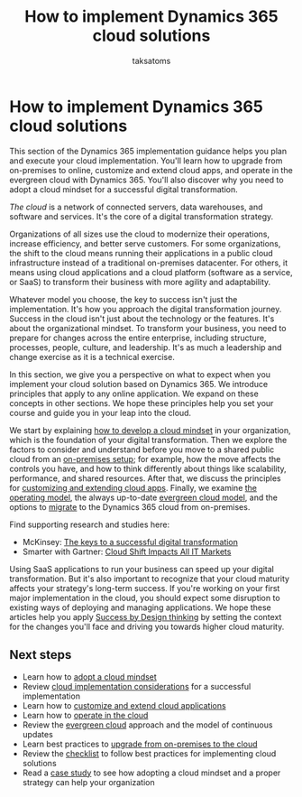﻿---
title: How to implement Dynamics 365 cloud solutions
description: Learn how to adopt a cloud mindset, upgrade from on-premises to online, customize and extend cloud apps, and operate in the evergreen cloud with Dynamics 365.
author: taksatoms
ms.author: tsato
ms.date: 01/08/2024
ms.topic: conceptual
ms.custom:
  - ai-seo-date: 01/08/2024
  - ai-gen-docs-bap
  - ai-gen-title
  - ai-gen-desc
content_well_notification: AI-contribution
---

# How to implement Dynamics 365 cloud solutions

This section of the Dynamics 365 implementation guidance helps you plan and execute your cloud implementation. You'll learn how to upgrade from on-premises to online, customize and extend cloud apps, and operate in the evergreen cloud with Dynamics 365. You'll also discover why you need to adopt a cloud mindset for a successful digital transformation.

*The cloud* is a network of connected servers, data warehouses, and software and services. It's the core of a digital transformation strategy.

Organizations of all sizes use the cloud to modernize their operations, increase efficiency, and better serve customers. For some organizations, the shift to the cloud means running their applications in a public cloud infrastructure instead of a traditional on-premises datacenter. For others, it means using cloud applications and a cloud platform (software as a service, or SaaS) to transform their business with more agility and adaptability.

Whatever model you choose, the key to success isn't just the implementation. It's how you approach the digital transformation journey. Success in the cloud isn't just about the technology or the features. It's about the organizational mindset. To transform your business, you need to prepare for changes across the entire enterprise, including structure, processes, people, culture, and leadership. It's as much a leadership and change exercise as it is a technical exercise.

In this section, we give you a perspective on what to expect when you implement your cloud solution based on Dynamics 365. We introduce principles that apply to any online application. We expand on these concepts in other sections. We hope these principles help you set your course and guide you in your leap into the cloud.

We start by explaining [how to develop a cloud mindset](implementing-cloud-solutions-adopt-cloud-mindset.md) in your organization, which is the foundation of your digital transformation. Then we explore the factors to consider and understand before you move to a shared public cloud from an [on-premises setup](implementing-cloud-solutions-upgrade-from-onpremises-to-cloud.md); for example, how the move affects the controls you have, and how to think differently about things like scalability, performance, and shared resources. After that, we discuss the principles for [customizing and extending cloud apps](implementing-cloud-solutions-customize-extend-cloud-applications.md). Finally, we examine [the operating model](implementing-cloud-solutions-operate-in-cloud.md), the always up-to-date [evergreen cloud model](implementing-cloud-solutions-evergreen-cloud.md), and the options to [migrate](implementing-cloud-solutions-upgrade-from-onpremises-to-cloud.md) to the Dynamics 365 cloud from on-premises.

Find supporting research and studies here:

- McKinsey: [The keys to a successful digital transformation](https://www.mckinsey.com/business-functions/organization/our-insights/unlocking-success-in-digital-transformations)
- Smarter with Gartner: [Cloud Shift Impacts All IT Markets](https://www.gartner.com/smarterwithgartner/cloud-shift-impacts-all-it-markets/)

Using SaaS applications to run your business can speed up your digital transformation. But it's also important to recognize that your cloud maturity affects your strategy's long-term success. If you're working on your first major implementation in the cloud, you should expect some disruption to existing ways of deploying and managing applications. We hope these articles help you apply [Success by Design thinking](success-by-design.md) by setting the context for the changes you'll face and driving you towards higher cloud maturity.

## Next steps

- Learn how to [adopt a cloud mindset](implementing-cloud-solutions-adopt-cloud-mindset.md)  
- Review [cloud implementation considerations](implementing-cloud-solutions-cloud-implementation.md) for a successful implementation  
- Learn how to [customize and extend cloud applications](implementing-cloud-solutions-customize-extend-cloud-applications.md)
- Learn how to [operate in the cloud](implementing-cloud-solutions-operate-in-cloud.md)  
- Review the [evergreen cloud](implementing-cloud-solutions-evergreen-cloud.md) approach and the model of continuous updates
- Learn best practices to [upgrade from on-premises to the cloud](implementing-cloud-solutions-upgrade-from-onpremises-to-cloud.md)  
- Review the [checklist](implementing-cloud-solutions-checklist.md) to follow best practices for implementing cloud solutions  
- Read a [case study](implementing-cloud-solutions-case-study.md) to see how adopting a cloud mindset and a proper strategy can help your organization
